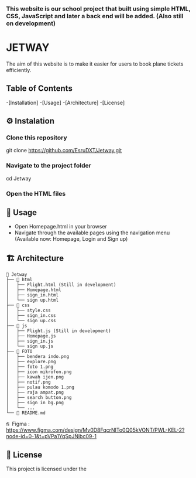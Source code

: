 ### This website is our school project that built using simple HTML, CSS, JavaScript and later a back end will be added. (Also still on development)

# JETWAY

The aim of this website is to make it easier for users to book plane tickets efficiently.

## Table of Contents

-[Installation]
-[Usage]
-[Architecture]
-[License]

## ⚙️ Instalation

### Clone this repository 
git clone https://github.com/EsruDXT/Jetway.git

### Navigate to the project folder
cd Jetway

### Open the HTML files

## 🧐 Usage

- Open Homepage.html in your browser
- Navigate through the available pages using the navigation menu (Available now: Homepage, Login and Sign up)

## 🏗️ Architecture
```
📁 Jetway
├── 📁 html
│   ├── Flight.html (Still in development)
│   ├── Homepage.html
│   ├── sign_in.html
│   └── sign up.html
├── 📁 css
│   ├── style.css
│   ├── sign_in.css
│   └── sign up.css
├── 📁 js
│   ├── Flight.js (Still in development)
│   ├── Homepage.js
│   ├── sign_in.js
│   └── sign up.js
├── 📁 FOTO
│   ├── bendera indo.png
│   ├── explore.png
│   ├── foto 1.png
│   ├── icon mikrofon.png
│   ├── kawah ijen.png
│   ├── notif.png
│   ├── pulau komodo 1.png
│   ├── raja ampat.png
│   ├── search button.png
│   ├── sign in bg.png
│   └── ... 
└── 📄 README.md 
```
<img width="12" height="12" alt="figma" src="https://github.com/user-attachments/assets/a5a50280-668e-431b-9e2e-30198780c820" /> Figma : https://www.figma.com/design/Mv0D8FqcrNlTo0Q05kVONT/PWL-KEL-2?node-id=0-1&t=pVPa1YqSpJNibc09-1

## 📜 License 
This project is licensed under the 

